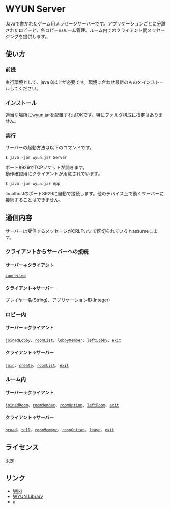 # WYUN Server
Javaで書かれたゲーム用メッセージサーバーです。アプリケーションごとに分離されたロビーと、各ロビーのルーム管理、ルーム内でのクライアント間メッセージングを提供します。

## 使い方
### 前提
実行環境として、java 8以上が必要です。環境に合わせ最新のものをインストールしてください。
### インストール
適当な場所にwyun.jarを配置すればOKです。特にフォルダ構成に指定はありません。
### 実行
サーバーの起動方法は以下のコマンドです。
```terminal
$ java -jar wyun.jar Server
```
ポート8929でTCPソケットが開きます。  
動作確認用にクライアントが用意されています。
```terminal
$ java -jar wyun.jar App
```
localhostのポート8929に自動で接続します。他のデバイス上で動くサーバーに接続することはできません。
## 通信内容
サーバーは受信するメッセージがCRLF`\r\n`で区切られているとassumeします。  
### クライアントからサーバーへの接続
#### サーバー→クライアント
[`connected`]()
#### クライアント→サーバー
プレイヤー名(String)、アプリケーションID(Integer)
### ロビー内
#### サーバー→クライアント
[`joinedLobby`]()、[`roomList`]()、[`lobbyMember`]()、[`leftLobby`]()、[`exit`]()
#### クライアント→サーバー
[`join`]()、[`create`]()、[`roomList`]()、[`exit`]()
### ルーム内
#### サーバー→クライアント
[`joinedRoom`]()、[`roomMember`]()、[`roomOption`]()、[`leftRoom`]()、[`exit`]()
#### クライアント→サーバー
[`broad`]()、[`tell`]()、[`roomMember`]()、[`roomOption`]()、[`leave`]()、[`exit`]()

## ライセンス
未定
## リンク
* [Wiki]()
* [WYUN Library]()
* a